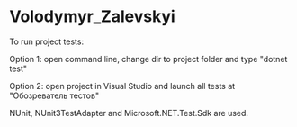 # Volodymyr_Zalevskyi
To run project tests:

 Option 1: open command line, change dir to project folder and type "dotnet test"
 
 Option 2: open project in Visual Studio and launch all tests at "Обозреватель тестов" 


NUnit, NUnit3TestAdapter and Microsoft.NET.Test.Sdk are used.
